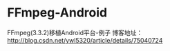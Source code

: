 # FFmpeg-Android
FFmpeg(3.3.2)移植Android平台-例子
博客地址：http://blog.csdn.net/ywl5320/article/details/75040724
